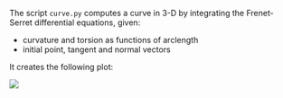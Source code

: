 The script `curve.py` computes a curve in 3-D by integrating the Frenet-Serret
differential equations, given:

* curvature and torsion as functions of arclength
* initial point, tangent and normal vectors

It creates the following plot:

![](https://github.com/WarrenWeckesser/experiments/blob/master/python/scipy/frenet/images/curve.svg)
